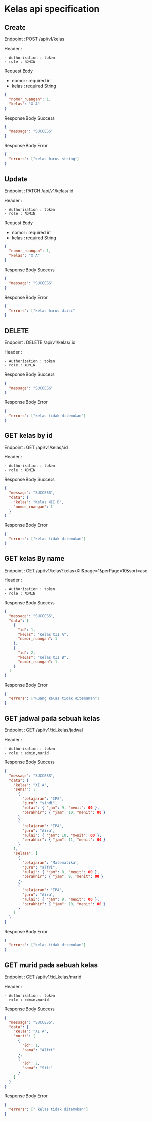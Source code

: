 # Kelas api specification

## Create

Endpoint : POST /api/v1/kelas

Header :

    - Authorization : token
    - role : ADMIN

Request Body

- nomor : required int
- kelas : required String

```json
{
  "nomor_ruangan": 1,
  "kelas": "X A"
}
```

Response Body Success

```json
{
  "message": "SUCCESS"
}
```

Response Body Error

```json
{
  "errors": ["kelas harus string"]
}
```

## Update

Endpoint : PATCH /api/v1/kelas/:id

Header :

    - Authorization : token
    - role : ADMIN

Request Body

- nomor : required int
- kelas : required String

```json
{
  "nomor_ruangan": 1,
  "kelas": "X A"
}
```

Response Body Success

```json
{
  "message": "SUCCESS"
}
```

Response Body Error

```json
{
  "errors": ["kelas harus diisi"]
}
```

## DELETE

Endpoint : DELETE /api/v1/kelas/:id

Header :

    - Authorization : token
    - role : ADMIN

Response Body Success

```json
{
  "message": "SUCCESS"
}
```

Response Body Error

```json
{
  "errors": ["kelas tidak ditemukan"]
}
```

## GET kelas by id

Endpoint : GET /api/v1/kelas/:id

Header :

    - Authorization : token
    - role : ADMIN

Response Body Success

```json
{
  "message": "SUCCESS",
  "data": {
    "kelas": "Kelas XII B",
    "nomor_ruangan": 1
  }
}
```

Response Body Error

```json
{
  "errors": ["kelas tidak ditemukan"]
}
```

## GET kelas By name

Endpoint : GET /api/v1/kelas?kelas=XII&page=1&perPage=10&sort=asc

Header :

    - Authorization : token
    - role : ADMIN

Response Body Success

```json
{
  "message": "SUCCESS",
  "data": [
    {
      "id": 1,
      "kelas": "Kelas XII A",
      "nomor_ruangan": 1
    },
    {
      "id": 2,
      "kelas": "Kelas XII B",
      "nomor_ruangan": 1
    }
  ]
}
```

Response Body Error

```json
{
  "errors": ["Ruang kelas tidak ditemukan"]
}
```

## GET jadwal pada sebuah kelas

Endpoint : GET /api/v1/:id_kelas/jadwal

Header :

    - Authorization : token
    - role : admin,murid

Response Body Success

```json
{
  "message": "SUCCESS",
  "data": {
    "kelas": "XI A",
    "senin": [
      {
        "pelajaran": "IPS",
        "guru": "sindi",
        "mulai": { "jam": 9, "menit": 00 },
        "berakhir": { "jam": 10, "menit": 00 }
      },
      {
        "pelajaran": "IPA",
        "guru": "Aira",
        "mulai": { "jam": 10, "menit": 00 },
        "berakhir": { "jam": 11, "menit": 00 }
      }
    ],
    "selasa": [
      {
        "pelajaran": "Matematika",
        "guru": "alfri",
        "mulai": { "jam": 8, "menit": 00 },
        "berakhir": { "jam": 9, "menit": 00 }
      },
      {
        "pelajaran": "IPA",
        "guru": "Aira",
        "mulai": { "jam": 9, "menit": 00 },
        "berakhir": { "jam": 10, "menit": 00 }
      }
    ]
  }
}
```

Response Body Error

```json
{
  "errors": ["kelas tidak ditemukan"]
}
```

## GET murid pada sebuah kelas

Endpoint : GET /api/v1/:id_kelas/murid

Header :

    - Authorization : token
    - role : admin,murid

Response Body Success

```json
{
  "message": "SUCCESS",
  "data": {
    "kelas": "XI A",
    "murid": [
      {
        "id": 1,
        "nama": "Alfri"
      },
      {
        "id": 2,
        "nama": "Siti"
      }
    ]
  }
}
```

Response Body Error

```json
{
  "errors": [" kelas tidak ditemukan"]
}
```
